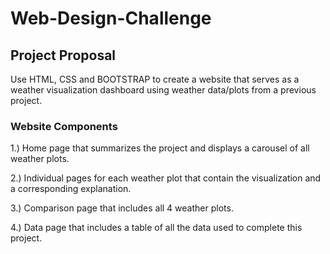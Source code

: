 # Web-Design-Challenge

## Project Proposal
Use HTML, CSS and BOOTSTRAP to create a website that serves as a weather visualization dashboard using weather data/plots from a previous project.

### Website Components

1.) Home page that summarizes the project and displays a carousel of all weather plots.

2.) Individual pages for each weather plot that contain the visualization and a corresponding explanation.

3.) Comparison page that includes all 4 weather plots. 

4.) Data page that includes a table of all the data used to complete this project. 
